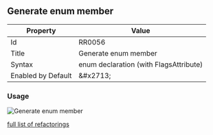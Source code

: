 ## Generate enum member

| Property | Value |
| -------- | ----- |
| Id | RR0056 |
| Title | Generate enum member |
| Syntax | enum declaration \(with FlagsAttribute\) |
| Enabled by Default | &\#x2713; |

### Usage

![Generate enum member](../../images/refactorings/GenerateEnumMember.png)

[full list of refactorings](Refactorings.md)